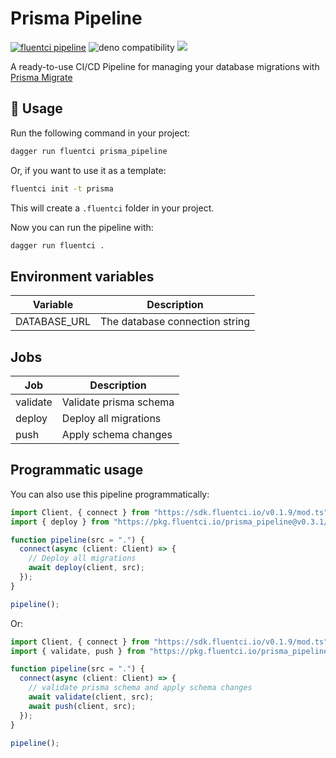 # Prisma Pipeline

[![fluentci pipeline](https://img.shields.io/badge/dynamic/json?label=pkg.fluentci.io&labelColor=%23000&color=%23460cf1&url=https%3A%2F%2Fapi.fluentci.io%2Fv1%2Fpipeline%2Fprisma_pipeline&query=%24.version)](https://pkg.fluentci.io/prisma_pipeline)
![deno compatibility](https://shield.deno.dev/deno/^1.34)
[![](https://img.shields.io/codecov/c/gh/fluent-ci-templates/prisma-pipeline)](https://codecov.io/gh/fluent-ci-templates/prisma-pipeline)

A ready-to-use CI/CD Pipeline for managing your database migrations with [Prisma Migrate](https://www.prisma.io/docs/guides/migrate)

## 🚀 Usage

Run the following command in your project:

```bash
dagger run fluentci prisma_pipeline
```

Or, if you want to use it as a template:

```bash
fluentci init -t prisma
```

This will create a `.fluentci` folder in your project.

Now you can run the pipeline with:

```bash
dagger run fluentci .
```

## Environment variables

| Variable         | Description                    |
| ---------------- | ------------------------------ |
| DATABASE_URL     | The database connection string |

## Jobs

| Job       | Description               |
| --------- | ------------------------- |
| validate  | Validate prisma schema    |
| deploy    | Deploy all migrations     |
| push      | Apply schema changes      |

## Programmatic usage

You can also use this pipeline programmatically:

```ts
import Client, { connect } from "https://sdk.fluentci.io/v0.1.9/mod.ts";
import { deploy } from "https://pkg.fluentci.io/prisma_pipeline@v0.3.1/mod.ts";

function pipeline(src = ".") {
  connect(async (client: Client) => {
    // Deploy all migrations
    await deploy(client, src);
  });
}

pipeline();
```

Or:

```ts
import Client, { connect } from "https://sdk.fluentci.io/v0.1.9/mod.ts";
import { validate, push } from "https://pkg.fluentci.io/prisma_pipeline@v0.3.1/mod.ts";

function pipeline(src = ".") {
  connect(async (client: Client) => {
    // validate prisma schema and apply schema changes
    await validate(client, src);
    await push(client, src);
  });
}

pipeline();
```